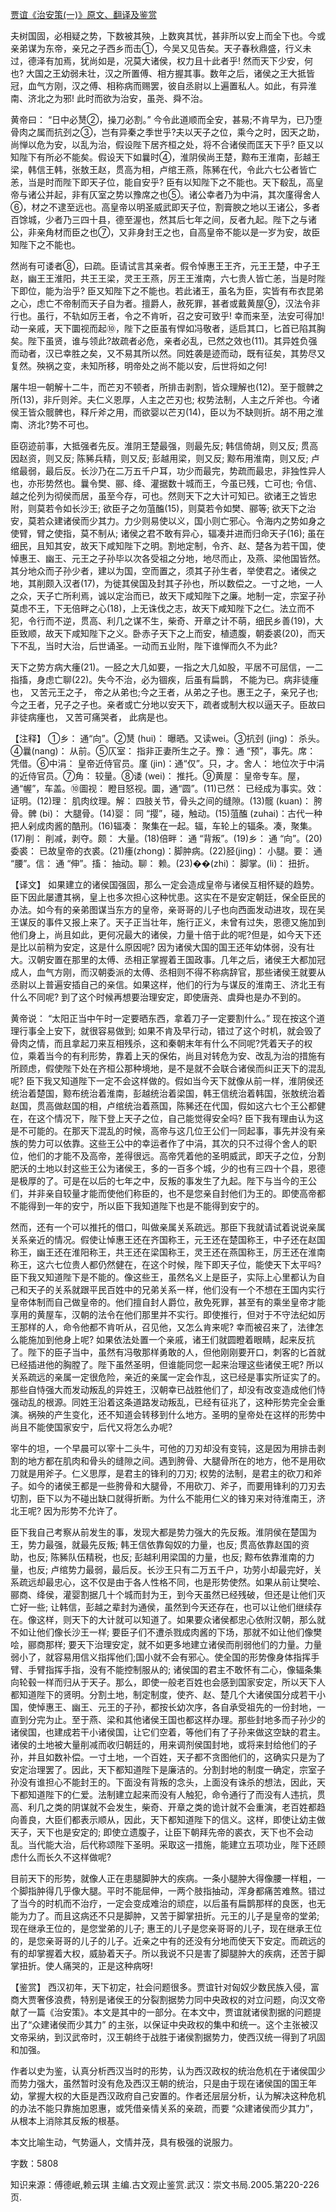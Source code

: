 [贾谊《治安策(一)》原文、翻译及鉴赏](https://www.vrrw.net/wx/14069.html)

夫树国固，必相疑之势，下数被其殃，上数爽其忧，甚非所以安上而全下也。今或亲弟谋为东帝，亲兄之子西乡而击①，今吴又见告矣。天子春秋鼎盛，行义未过，德泽有加焉，犹尚如是，况莫大诸侯，权力且十此者乎! 然而天下少安，何也? 大国之王幼弱未壮，汉之所置傅、相方握其事。数年之后，诸侯之王大抵皆冠，血气方刚，汉之傅、相称病而赐罢，彼自丞尉以上遍置私人。如此，有异淮南、济北之为邪! 此时而欲为治安，虽尧、舜不治。

黄帝曰： “日中必熭②，操刀必割。” 今令此道顺而全安，甚易;不肯早为，已乃堕骨肉之属而抗刭之③，岂有异秦之季世乎?夫以天子之位，乘今之时，因天之助，尚惮以危为安，以乱为治，假设陛下居齐桓之处，将不合诸侯而匡天下乎? 臣又以知陛下有所必不能矣。假设天下如曩时④，淮阴侯尚王楚，黥布王淮南，彭越王梁，韩信王韩，张敖王赵，贯高为相，卢绾王燕，陈豨在代，令此六七公者皆亡恙，当是时而陛下即天子位，能自安乎? 臣有以知陛下之不能也。天下殽乱，高皇帝与诸公并起，非有仄室之势以豫席之也⑤。诸公幸者乃为中涓，其次廑得舍人⑥，材之不逮至远也。高皇帝以明圣威武即天子位，割膏腴之地以王诸公，多者百馀城，少者乃三四十县，德至渥也，然其后七年之间，反者九起。陛下之与诸公，非亲角材而臣之也⑦，又非身封王之也，自高皇帝不能以是一岁为安，故臣知陛下之不能也。

然尚有可诿者⑧，曰疏。臣请试言其亲者。假令悼惠王王齐，元王王楚，中子王赵，幽王王淮阳，共王王梁，灵王王燕，厉王王淮南，六七贵人皆亡恙，当是时陛下即位，能为治乎? 臣又知陛下之不能也。若此诸王，虽名为臣，实皆有布衣昆弟之心，虑亡不帝制而天子自为者。擅爵人，赦死罪，甚者或戴黄屋⑨，汉法令非行也。虽行，不轨如厉王者，令之不肯听，召之安可致乎! 幸而来至，法安可得加! 动一亲戚，天下圜视而起⑩，陛下之臣虽有悍如冯敬者，适启其口，匕首已陷其胸矣。陛下虽贤，谁与领此?故疏者必危，亲者必乱，已然之效也(11)。其异姓负强而动者，汉已幸胜之矣，又不易其所以然。同姓袭是迹而动，既有征矣，其势尽又复然。殃祸之变，未知所移，明帝处之尚不能以安，后世将如之何!

屠牛坦一朝解十二牛，而芒刃不顿者，所排击剥割，皆众理解也(12)。至于髋髀之所(13)，非斤则斧。夫仁义恩厚，人主之芒刃也; 权势法制，人主之斤斧也。今诸侯王皆众髋髀也，释斤斧之用，而欲婴以芒刃(14)，臣以为不缺则折。胡不用之淮南、济北?势不可也。

臣窃迹前事，大抵强者先反。淮阴王楚最强，则最先反; 韩信倚胡，则又反; 贯高因赵资，则又反; 陈豨兵精，则又反; 彭越用梁，则又反; 黥布用淮南，则又反; 卢绾最弱，最后反。长沙乃在二万五千户耳，功少而最完，势疏而最忠，非独性异人也，亦形势然也。曩令樊、郦、绛、灌据数十城而王，今虽已残，亡可也; 令信、越之伦列为彻侯而居，虽至今存，可也。然则天下之大计可知已。欲诸王之皆忠附，则莫若令如长沙王; 欲臣子之勿菹醢(15)，则莫若令如樊、郦等; 欲天下之治安，莫若众建诸侯而少其力。力少则易使以义，国小则亡邪心。令海内之势如身之使臂，臂之使指，莫不制从; 诸侯之君不敢有异心，辐凑并进而归命天子(16); 虽在细民，且知其安，故天下咸知陛下之明。割地定制，令齐、赵、楚各为若干国，使悼惠王、幽王、元王之子孙毕以次各受祖之分地，地尽而止，及燕、梁他国皆然。其分地众而子孙少者，建以为国，空而置之，须其子孙生者，举使君之。诸侯之地，其削颇入汉者(17)，为徙其侯国及封其子孙也，所以数偿之。一寸之地，一人之众，天子亡所利焉，诚以定治而已，故天下咸知陛下之廉。地制一定，宗室子孙莫虑不王，下无倍畔之心(18)，上无诛伐之志，故天下咸知陛下之仁。法立而不犯，令行而不逆，贯高、利几之谋不生，柴奇、开章之计不萌，细民乡善(19)，大臣致顺，故天下咸知陛下之义。卧赤子天下之上而安，植遗腹，朝委裘(20)，而天下不乱，当时大治，后世诵圣。一动而五业附，陛下谁惮而久不为此?

天下之势方病大瘇(21)。一胫之大几如要，一指之大几如股，平居不可屈信，一二指搐，身虑亡聊(22)。失今不治，必为锢疾，后虽有扁鹊， 不能为已。病非徒瘇也， 又苦元王之子， 帝之从弟也;今之王者，从弟之子也。惠王之子，亲兄子也; 今之王者，兄子之子也。亲者或亡分地以安天下，疏者或制大权以逼天子。臣故曰非徒病瘇也， 又苦可痛哭者， 此病是也。



【注释】 ①乡： 通“向”。②熭 (hui)： 曝晒。又读wei。③抗刭 (jing)： 杀头。④曩(nang)： 从前。⑤仄室： 指非正妻所生之子。豫： 通 “预”，事先。席： 凭借。⑥中涓： 皇帝近侍官员。廑 (jin)：通“仅”。只，才。舍人： 地位次于中涓的近侍官员。⑦角： 较量。⑧诿 (wei)： 推托。⑨黄屋： 皇帝专车。屋，通“幄”，车盖。⑩圖视： 瞪目怒视。圜，通“圆”。(11)已然： 已经成为事实。效： 证明。(12)理： 肌肉纹理。解： 四肢关节，骨头之间的缝隙。(13)髋 (kuan)： 胯骨。髀 (bi)： 大腿骨。(14)婴： 同 “撄”，碰，触动。(15)菹醢 (zuhai)：古代一种把人剁成肉酱的酷刑。(16)辐凑： 聚集在一起。辐，车轮上的辐条。凑，聚集。(17)削： 削减，剥夺。颇： 大量。(18)倍畔： 通 “背叛”。(19)乡： 通 “向”。(20)委裘： 已故皇帝的衣裘。(21)瘇(zhong)：脚肿病。(22)胫(jing)： 小腿。要： 通 “腰”。信： 通 “伸”。搐： 抽动。聊： 赖。(23)��(zhi)： 脚掌。(li)： 扭折。

【译文】 如果建立的诸侯国强固，那么一定会造成皇帝与诸侯互相怀疑的趋势。臣下因此屡遭其祸，皇上也多次担心这种忧患。这实在不是安定朝廷，保全臣民的办法。如今有的亲弟图谋当东方的皇帝，亲哥哥的儿子也向西面发动进攻，现在吴王谋反的事件又报上来了。天子正当壮年，施行正义，未曾有过失，恩德又施加到他们身上，尚且如此，更何况最大的诸侯，力量十倍于此的呢?但是，如今天下还是比以前稍为安定，这是什么原因呢? 因为诸侯大国的国王还年幼体弱，没有壮大。汉朝安置在那里的太傅、丞相正掌握着王国政事。几年之后，诸侯王大都加冠成人，血气方刚，而汉朝委派的太傅、丞相则不得不称病辞官，那些诸侯王就要从丞尉以上普遍安插自己的亲信。如果这样，他们的行为与谋反的淮南王、济北王有什么不同呢? 到了这个时候再想要治理安定，即使唐尧、虞舜也是办不到的。

黄帝说： “太阳正当中午时一定要晒东西，拿着刀子一定要割什么。” 现在按这个道理行事全上安下，就很容易做到; 如果不肯及早行动，错过了这个时机，就会毁了骨肉之情，而且拿起刀来互相残杀，这和秦朝末年有什么不同呢?凭着天子的权位，乘着当今的有利形势，靠着上天的保佑，尚且对转危为安、改乱为治的措施有所顾虑，假使陛下处在齐桓公那种境地，是不是就不会联合诸侯而纠正天下的混乱呢? 臣下我又知道陛下一定不会这样做的。假如当今天下就像从前一样，淮阴侯还统治着楚国，黥布统治着淮南，彭越统治着梁国，韩王信统治着韩国，张敖统治着赵国，贯高做赵国的相，卢绾统治着燕国，陈豨还在代国，假如这六七个王公都健在，在这个情况下，陛下登上天子之位，自己能觉得安全吗? 臣下我有理由认为这是不可能的。在那天下混乱的时候，高帝与这几位王公们一同起事，事先并没有亲族的势力可以依靠。这些王公中的幸运者作了中涓，其次的只不过得个舍人的职位，他们的才能不及高帝，差得很远。高帝凭着他的圣明威武，即天子之位，分割肥沃的土地以封这些王公为诸侯王，多的一百多个城，少的也有三四十个县，恩德是极厚的了。可是在以后的七年之中，反叛的事发生了九起。陛下与当今的王公们，并非亲自较量才能而使他们称臣的，也不是您亲自封他们为王的。即使高帝都不能得到一年的安宁，所以臣下我知道陛下也是不能得到安宁的。

然而，还有一个可以推托的借口，叫做亲属关系疏远。那臣下我就请试着说说亲属关系亲近的情况。假使让悼惠王还在齐国称王，元王还在楚国称王，中子还在赵国称王，幽王还在淮阳称王，共王还在梁国称王，灵王还在燕国称王，厉王还在淮南称王，这六七位贵人都仍然健在，在这个时候，陛下即天子位，能使天下太平吗? 臣下我又知道陛下是不能的。像这些王，虽然名义上是臣子，实际上心里都认为自己和天子的关系就跟平民百姓中的兄弟关系一样，他们没有一个不想在王国内实行皇帝体制而自己做皇帝的。他们擅自封人爵位，赦免死罪，甚至有的乘坐皇帝才能享用的黄屋车，汉朝的法令在他们那里并不实行。即使推行，但对于不守法纪如厉王那样的人，命令他都不肯听从，召见他，又怎么肯来呢? 幸而被召来了，法律怎么能施加到他身上呢? 如果依法处置一个亲戚，诸王们就圆瞪着眼睛，起来反抗了。陛下的臣子当中，虽然有冯敬那样勇敢的人，但他刚刚要开口，刺客的匕首就已经插进他的胸膛了。陛下虽然圣明，但谁能同您一起来治理这些诸侯王呢? 所以关系疏远的亲属一定很危险，亲近的亲属一定会作乱，这已经是事实所证实了的。那些自恃强大而发动叛乱的异姓王，汉朝幸已战胜他们了，却没有改变造成他们恃强动乱的根源。同姓王沿着这条道路发动叛乱，已经有征兆了，这种形势完全会重演。祸殃的产生变化，还不知道会转移到什么地方。圣明的皇帝处在这样的形势中尚且不能使国家安宁，后代又将怎么办呢?

宰牛的坦，一个早晨可以宰十二头牛，可他的刀刃却没有变钝，这是因为用排击剥割的地方都在肌肉和骨头的缝隙之间。遇到胯骨、大腿骨所在的地方，他不是用砍刀就是用斧子。仁义思厚，是君主的锋利的刀刃; 权势的法制，是君主的砍刀和斧子。如今的诸侯王都是一些胯骨和大腿骨，不用砍刀、斧子，而要用锋利的刀刃去切割，臣下以为不碰出缺口就得折断。为什么不能用仁义的锋刃来对待淮南王，济北王呢? 因为形势不允许了。

臣下我自己考察从前发生的事，发现大都是势力强大的先反叛。淮阴侯在楚国为王，势力最强，就最先反叛; 韩王信依靠匈奴的力量，也反; 贯高依靠赵国的资助，也反; 陈豨队伍精税，也反; 彭越利用梁国的力量，也反; 黥布依靠淮南的力量，也反; 卢绾势力最弱，最后反。长沙王只有二万五千户，功劳小却最完好，关系疏远却最忠心，这不仅是由于各人性格不同，也是形势使然。如果从前让樊哙、郦商、绛侯，灌婴割据几十个城而封为王，到今天虽然已经残破，但还是让他们灭亡好一些; 让韩信，彭越之辈封为通侯，虽然到今天还存在，也可以让他们继续存在。像这样，则天下的大计就可以知道了。如果要众诸侯都忠心依附汉朝，那么就不如让他们像长沙王一样; 要臣子们不遭杀戮成肉酱的下场，那就不如让他们像樊哙，郦商那样; 要天下治理安定，就不如更多地建立诸侯而削弱他们的力量。力量弱小了，就容易用信义指挥他们;国小就不会有邪心。使全国的形势像身体指挥手臂、手臂指挥手指，没有不能控制服从的; 诸侯国的君主不敢怀有二心，像辐条集向轮毂一样而归从于天子。那么，即使一般老百姓也会感到国家安定，所以天下人都知道陛下的贤明。分割土地，制定制度，使齐、赵、楚几个大诸侯国分成若干小国，使悼惠王、幽王、元王的子孙，都按长幼次序，各自承受祖先的一份封地，一直到分完为止。至于燕、梁和其他诸侯王国也都这样办理。那些封地多而子孙少的诸侯国，也建成若干小诸侯国，让它们空着，等他们有了子孙来做这空缺的君主。诸侯的土地被大量削减而收归朝廷的，用来调剂侯国封地，或将来封给他们的子孙，并且如数补偿。一寸土地，一个百姓，天子都不贪图他们的，这确实只是为了安定治理罢了。因此，天下都知道陛下是廉洁的。分割封地的制度一确定，宗室子孙没有谁担心不能封王的。下面没有背叛的念头，上面没有诛杀的想法，因此，天下都知道陛下的仁爱。法制建立起来而没有人触犯，命令通行了而没有人违抗，贯高、利几之类的阴谋就不会发生，柴奇、开章之类的诡计就不会重演，老百姓都趋向善良，大臣们都表示顺从，因此，天下都知道陛下的信义。这样，即使让幼主做天子，天下也是安定的; 即使立遗腹子，让臣下朝拜先帝的裘衣，天下也不会动乱。当代能大治，后代称颂陛下圣明。采取这一措施，能建立五项功业，陛下还顾虑什么而长久不这样做呢?

目前天下的形势，就像人正在患腿脚肿大的疾病。一条小腿肿大得像腰一样粗，一个脚指肿得几乎像大腿。平时不能屈伸，一两个肢指抽动，浑身都痛苦难熬。错过了当今的时机而不治疗，一定会变成难治的顽症，以后虽有扁鹊那样的良医，也无能为力了。而且这病还不只是脚肿，又苦于脚掌扭折。元王的儿子是皇帝的堂弟; 现在继承王位的，是您堂弟的儿子; 惠王的儿子是您亲哥哥的儿子，现在继承王位的，是您亲哥哥的儿子的儿子。近亲之中有的还没有分地而使天下安定。而疏远的有的却掌握着大权，威胁着天子。所以我说不只是害了脚腿肿大的疾病，还苦于脚掌扭折。使人痛哭的，正是这种病呀!

【鉴赏】 西汉初年，天下初定，社会问题很多。贾谊针对匈奴少数民族入侵，富商大贾奢侈浪费，特别是诸侯王的分裂割据势力同中央政权的对立问题，向汉文帝献了一篇《治安策》。本文是其中的一部分。在本文中，贾谊就诸侯割据的问题提出了“众建诸侯而少其力” 的主张，以保证中央政权的集中和统一。这个主张被汉文帝采纳，到汉武帝时，汉王朝终于战胜于诸侯割据势力，使西汉统一得到了巩固和加强。

作者以史为鉴，认真分析西汉当时的形势，认为西汉政权的统治危机在于诸侯国少而势力强大，虽然暂时没有危及西汉王朝的统治，只是由于现在诸侯国的国王年幼，掌握大权的大臣是西汉政府自己安置的。作者还层层分析，认为解决这种危机的办法不能只靠施加恩惠，或凭借亲情关系的亲疏，而要 “众建诸侯而少其力”，从根本上消除其反叛的根基。

本文比喻生动，气势逼人，文情并茂，具有极强的说服力。

字数：5808

知识来源：傅德岷,赖云琪 主编.古文观止鉴赏.武汉：崇文书局.2005.第220-226页.


